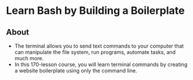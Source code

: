 # Learn Bash by Building a Boilerplate

## About

- The terminal allows you to send text commands to your computer that can manipulate the file system, run programs, automate tasks, and much more.
- In this 170-lesson course, you will learn terminal commands by creating a website boilerplate using only the command line.
